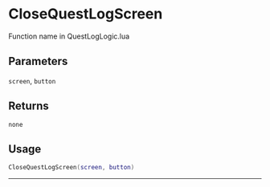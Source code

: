 # CloseQuestLogScreen
Function name in QuestLogLogic.lua
## Parameters
`screen`, `button`
## Returns
`none`
## Usage
```lua
CloseQuestLogScreen(screen, button)
```
---
